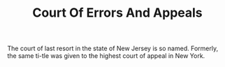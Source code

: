 ---
title: Court Of Errors And Appeals
letter: C
permalink: "/definitions/bld-court-of-errors-and-appeals.html"
body: The court of last resort in the state of New Jersey is so named. Formerly, the
  same ti-tle was given to the highest court of appeal in New York.
published_at: '2018-07-07'
source: Black's Law Dictionary 2nd Ed (1910)
layout: post
---